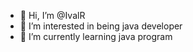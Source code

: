 - 👋 Hi, I’m @IvalR
- 👀 I’m interested in being java developer
- 🌱 I’m currently learning java program

<!---
IvalR/IvalR is a ✨ special ✨ repository because its `README.md` (this file) appears on your GitHub profile.
You can click the Preview link to take a look at your changes.
--->
